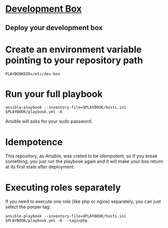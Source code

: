 [Development Box](https://github.com/antonioribeiro/ansible)
============================================================


Deploy your development box
----------------------------------------------------------------------------------

# Create an environment variable pointing to your repository path
```
PLAYBOOKDIR=/etc/dev-box
```

# Run your full playbook

```
ansible-playbook --inventory-file=$PLAYBOOK/hosts.ini $PLAYBOOK/playbook.yml -K
```

Ansible will asks for your sudo password.


# Idempotence

This repository, as Ansible, was creted to be idempotent, so if you break something, you just run the playbook again and it will make your box return at its first state after deployment.


# Executing roles separately

If you need to execute one role (like php or nginx) separately, you can just select the porper tag:

```
ansible-playbook --inventory-file=$PLAYBOOK/hosts.ini $PLAYBOOK/playbook.yml -K --tags=php
```

